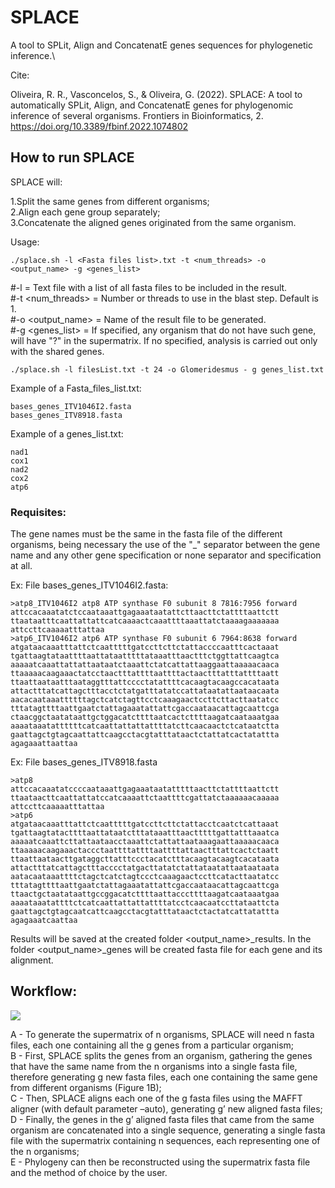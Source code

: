 # SPLACE
A tool to SPLit, Align and ConcatenatE genes sequences for phylogenetic inference.\

Cite:

Oliveira, R. R., Vasconcelos, S., & Oliveira, G. (2022). SPLACE: A tool to automatically SPLit, Align, and ConcatenatE genes for phylogenomic inference of several organisms. Frontiers in Bioinformatics, 2.\
https://doi.org/10.3389/fbinf.2022.1074802


## How to run SPLACE

SPLACE will:

1.Split the same genes from different organisms;\
2.Align each gene group separately;\
3.Concatenate the aligned genes originated from the same organism.


Usage:

~~~
./splace.sh -l <Fasta files list>.txt -t <num_threads> -o <output_name> -g <genes_list>
~~~

#-l <Fasta files list> = Text file with a list of all fasta files to be included in the result.\
#-t <num_threads> = Number or threads to use in the blast step. Default is 1.\
#-o <output_name> = Name of the result file to be generated.\
#-g <genes_list> = If specified, any organism that do not have such gene, will have "?" in the supermatrix. If no specified, analysis is carried out only with the shared genes.


~~~
./splace.sh -l filesList.txt -t 24 -o Glomeridesmus - g genes_list.txt
~~~~
  
Example of a Fasta_files_list.txt:

~~~
bases_genes_ITV1046I2.fasta 	
bases_genes_ITV8918.fasta 	
~~~ 

Example of a genes_list.txt:
~~~
nad1
cox1
nad2
cox2
atp6
~~~

### Requisites:

 The gene names must be the same in the fasta file of the different organisms, being necessary the use of the "_" separator 
between the gene name and any other gene specification or none separator and specification at all.

Ex: File bases_genes_ITV1046I2.fasta:

~~~
>atp8_ITV1046I2 atp8 ATP synthase F0 subunit 8 7816:7956 forward
attccacaaatatctccaataaattgagaaataatattcttaacttctattttaattctt
ttaataatttcaattattattcatcaaaactcaaattttaaattatctaaaagaaaaaaa
attccttcaaaaatttattaa
>atp6_ITV1046I2 atp6 ATP synthase F0 subunit 6 7964:8638 forward
atgataacaaatttattctcaatttttgatccttcttctattaccccaatttcactaaat
tgattaagtataattttaattataatttttataaatttaactttctggttattcaagtca
aaaaatcaaattattattaataatctaaattctatcattattaaggaattaaaaacaaca
ttaaaaacaagaaactatcctaactttattttaattttactaactttatttattttaatt
ttaattaataatttaataggtttattcccctatattttcacaagtacaagccacataata
attactttatcattagctttacctctatgatttatatccattataatattaataacaata
aacacaataaattttttagctcatctagttcctcaaagaactccttcttacttaatatcc
tttatagttttaattgaatctattagaaatattattcgaccaataacattagcaattcga
ctaacggctaatataattgctggacatcttttaatcactcttttaagatcaataaatgaa
aaaataaatattttttcatcaattattattattttatcttcaacaactctcataatctta
gaattagctgtagcaattattcaagcctacgtatttataactctattatcactatattta
agagaaattaattaa
~~~

Ex: File bases_genes_ITV8918.fasta

~~~
>atp8
attccacaaatatccccaataaattgagaaataatatttttaacttctattttaattctt
ttaataacttcaattattatccatcaaaattctaattttcgattatctaaaaaacaaaaa
attccttcaaaaatttattaa
>atp6
atgataacaaatttattctcaatttttgatccttcttctattacctcaatctcattaaat
tgattaagtatacttttaattataatctttataaatttaactttttgattatttaaatca
aaaaatcaaattcttattaataacctaaattctattattaataaagaattaaaaacaaca
ttaaaaacaagaaactaccctaattttattttaattttattaactttattcactctaatt
ttaattaataacttgataggcttatttccctacatctttacaagtacaagtcacataata
attactttatcattagctttacccctatgacttatatctattataatattaataataata
aatacaataaattttctagctcatctagtccctcaaagaactccttcatacttaatatcc
tttatagttttaattgaatctattagaaatattattcgaccaataacattagcaattcga
ttaactgctaatataattgccggacatcttttaattacccttttaagatcaataaatgaa
aaaataaatattttctcatcaattattattattttatcctcaacaatccttataattcta
gaattagctgtagcaatcattcaagcctacgtatttataactctactatcattatattta
agagaaatcaattaa
~~~

Results will be saved at the created folder <output_name>_results.
In the folder <output_name>_genes will be created fasta file for each gene and its alignment.
  
## Workflow:
![](https://github.com/reinator/splace/blob/main/workflow2.png?raw=true)
  
A - To generate the supermatrix of n organisms, SPLACE will need n fasta files, each one containing all the g genes from a particular organism;\
B - First, SPLACE splits the genes from an organism, gathering the genes that have the same name from the n organisms into a single fasta file, therefore generating g new fasta files, each one containing the same gene from different organisms (Figure 1B);\
C - Then, SPLACE aligns each one of the g fasta files using the MAFFT aligner (with default parameter –auto), generating g’ new aligned fasta files;\
D - Finally, the genes in the g’ aligned fasta files that came from the same organism are concatenated into a single sequence, generating a single fasta file with the supermatrix containing n sequences, each representing one of the n organisms;\
E - Phylogeny can then be reconstructed using the supermatrix fasta file and the method of choice by the user.
